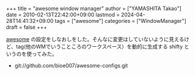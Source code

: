 +++
title = "awesome window manager"
author = ["YAMASHITA Takao"]
date = 2010-02-13T22:42:00+09:00
lastmod = 2024-04-28T14:41:32+09:00
tags = ["awesome"]
categories = ["WindowManager"]
draft = false
+++

[awesome](http://awesome.naquadah.org/) の設定をしなおしをした。そんなに変更はしていないように見えるけど、tag(他のWMでいうこところのワークスペース）を動的に生成する
shifty
というのを使ってみた。

-   git://github.com/bioe007/awesome-configs.git
